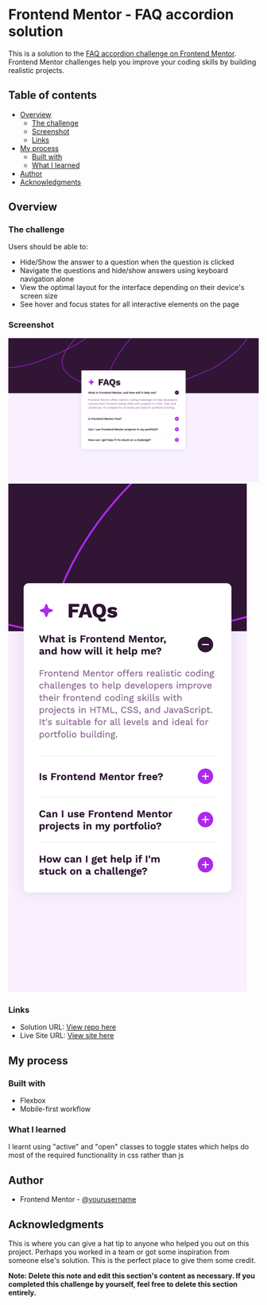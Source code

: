 # Frontend Mentor - FAQ accordion solution

This is a solution to the [FAQ accordion challenge on Frontend Mentor](https://www.frontendmentor.io/challenges/faq-accordion-wyfFdeBwBz). Frontend Mentor challenges help you improve your coding skills by building realistic projects. 

## Table of contents

- [Overview](#overview)
  - [The challenge](#the-challenge)
  - [Screenshot](#screenshot)
  - [Links](#links)
- [My process](#my-process)
  - [Built with](#built-with)
  - [What I learned](#what-i-learned)
- [Author](#author)
- [Acknowledgments](#acknowledgments)

## Overview

### The challenge

Users should be able to:

- Hide/Show the answer to a question when the question is clicked
- Navigate the questions and hide/show answers using keyboard navigation alone
- View the optimal layout for the interface depending on their device's screen size
- See hover and focus states for all interactive elements on the page

### Screenshot

![](./screenshot-desktop.png)
![](./screenshot-mobile.png)

### Links

- Solution URL: [View repo here](https://github.com/VeyronShark/FrontendMentor-FAQ-accordion)
- Live Site URL: [View site here](https://veyronshark.github.io/FrontendMentor-FAQ-accordion/)

## My process

### Built with

- Flexbox
- Mobile-first workflow

### What I learned

I learnt using "active" and "open" classes to toggle states which helps do most of the required functionality in css rather than js

## Author

- Frontend Mentor - [@yourusername](https://www.frontendmentor.io/profile/VeyronShark)

## Acknowledgments

This is where you can give a hat tip to anyone who helped you out on this project. Perhaps you worked in a team or got some inspiration from someone else's solution. This is the perfect place to give them some credit.

**Note: Delete this note and edit this section's content as necessary. If you completed this challenge by yourself, feel free to delete this section entirely.**
